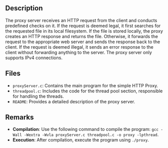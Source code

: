 ## Description
The proxy server receives an HTTP request from the client and conducts predefined checks on it. If the request is deemed legal, it first searches for the requested file in its local filesystem. If the file is stored locally, the proxy creates an HTTP response and returns the file. Otherwise, it forwards the request to the appropriate web server and sends the response back to the client. If the request is deemed illegal, it sends an error response to the client without forwarding anything to the server. The proxy server only supports IPv4 connections.

## Files

- `proxyServer.c`: Contains the main program for the simple HTTP Proxy.
- `threadpool.c`: Includes the code for the thread pool section, responsible for handling the threads.
- `README`: Provides a detailed description of the proxy server.

## Remarks

- **Compilation**: Use the following command to compile the program: `gcc -Wall -Wextra -Wvla proxyServer.c threadpool.c -o proxy -lpthread`.
- **Execution**: After compilation, execute the program using `./proxy`.
